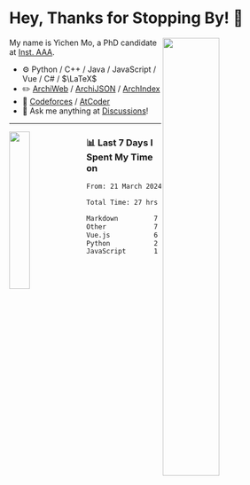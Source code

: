 # Hey, Thanks for Stopping By! 🦭

<picture>
    <source media="(prefers-color-scheme: dark)" srcset="https://github-readme-stats.vercel.app/api?username=amomorning&show_icons=true&theme=noctis_minimus&hide=issues">
    <img align="right" width="45%" src="https://github-readme-stats.vercel.app/api?username=amomorning&show_icons=true&theme=graywhite&hide=issues">
</picture>


My name is Yichen Mo, a PhD candidate at [Inst. AAA](https://archialgo.com).

-   :gear: Python / C++ / Java / JavaScript / Vue / C# / $\LaTeX$ 
-   :pencil2: [ArchiWeb](https://web.archialgo.com) / [ArchiJSON](https://www.food4rhino.com/en/app/archijson) / [ArchIndex](https://index.archialgo.com/) 
-   :abacus: [Codeforces](https://codeforces.com/profile/LaPluma) / [AtCoder](https://atcoder.jp/users/amomorning)
-   :thought_balloon: Ask me anything at [Discussions](https://github.com/amomorning/amomorning/discussions/new)!


---

<picture>
    <source media="(prefers-color-scheme: dark)" srcset="https://github-readme-stats.vercel.app/api/top-langs/?username=amomorning&hide=Mathematica&theme=noctis_minimus">
    <img align="left" width="27%" src="https://github-readme-stats.vercel.app/api/top-langs/?username=amomorning&hide=Mathematica&theme=graywhite">
</picture>

  
### 📊 Last 7 Days I Spent My Time on

<!--START_SECTION:waka-->

```txt
From: 21 March 2024 - To: 28 March 2024

Total Time: 27 hrs 4 mins

Markdown         7 hrs 30 mins   ███████░░░░░░░░░░░░░░░░░░   27.76 %
Other            7 hrs 15 mins   ██████▓░░░░░░░░░░░░░░░░░░   26.79 %
Vue.js           6 hrs 6 mins    █████▓░░░░░░░░░░░░░░░░░░░   22.53 %
Python           2 hrs 58 mins   ██▓░░░░░░░░░░░░░░░░░░░░░░   10.99 %
JavaScript       1 hr 22 mins    █▒░░░░░░░░░░░░░░░░░░░░░░░   05.08 %
```

<!--END_SECTION:waka-->　　
